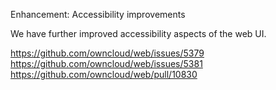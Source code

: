 Enhancement: Accessibility improvements

We have further improved accessibility aspects of the web UI.

https://github.com/owncloud/web/issues/5379
https://github.com/owncloud/web/issues/5381
https://github.com/owncloud/web/pull/10830
